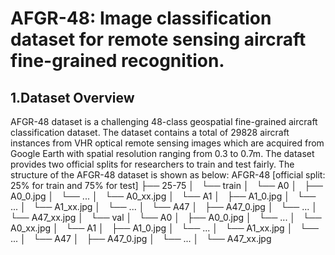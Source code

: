 # AFGR-48: Image classification dataset for remote sensing aircraft fine-grained recognition.
## 1.Dataset Overview 
AFGR-48 dataset is a challenging 48-class geospatial fine-grained aircraft classification dataset. The dataset contains a total of 29828 aircraft instances from VHR optical remote sensing images which are acquired from Google Earth with spatial resolution ranging from 0.3 to 0.7m. The dataset provides two official splits for researchers to train and test fairly. The structure of the AFGR-48 dataset is shown as below:
    AFGR-48 [official split: 25% for train and 75% for test]
    ├── 25-75
    │   └── train
    │       └── A0
    │           ├── A0_0.jpg
    │           └── ...
    │           └── A0_xx.jpg
    │       └── A1
    │           ├── A1_0.jpg
    │           └── ...
    │           └── A1_xx.jpg
    │       └── ...
    │       └── A47
    │           ├── A47_0.jpg
    │           └── ...
    │           └── A47_xx.jpg
    │   └── val
    │       └── A0
    │           ├── A0_0.jpg
    │           └── ...
    │           └── A0_xx.jpg
    │       └── A1
    │           ├── A1_0.jpg
    │           └── ...
    │           └── A1_xx.jpg
    │       └── ...
    │       └── A47
    │           ├── A47_0.jpg
    │           └── ...
    │           └── A47_xx.jpg
